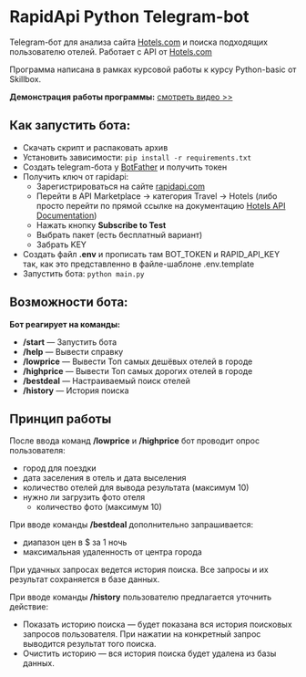 # RapidApi Python Telegram-bot 

Telegram-бот для анализа сайта [Hotels.com](https://www.hotels.com/) и поиска подходящих пользователю отелей. Работает с API от [Hotels.com](https://www.hotels.com/)

Программа написана в рамках курсовой работы к курсу Python-basic от Skillbox.

**Демонстрация работы программы:** [смотреть видео >>](https://youtu.be/krUpxz1SmEY)


## Как запустить бота:
- Скачать скрипт и распаковать архив
- Установить зависимости: `pip install -r requirements.txt`
- Создать telegram-бота у [BotFather](https://t.me/BotFather) и получить токен
- Получить ключ от rapidapi:
    - Зарегистрироваться на сайте [rapidapi.com](https://rapidapi.com/apidojo/api/hotels4/)
    - Перейти в API Marketplace → категория Travel → Hotels (либо просто перейти по прямой ссылке на документацию [Hotels API Documentation](https://rapidapi.com/apidojo/api/hotels4/))
    - Нажать кнопку **Subscribe to Test**
    - Выбрать пакет (есть бесплатный вариант)
    - Забрать KEY
- Создать файл **.env** и прописать там BOT_TOKEN и RAPID_API_KEY так, как это представленно в файле-шаблоне .env.template
- Запустить бота: `python main.py`



## Возможности бота:

**Бот реагирует на команды:**

- **/start** — Запустить бота
- **/help** — Вывести справку
- **/lowprice** — Вывести Топ самых дешёвых отелей в городе
- **/highprice** — Вывести Топ самых дорогих отелей в городе
- **/bestdeal** — Настраиваемый поиск отелей
- **/history** — История поиска

## Принцип работы

После ввода команд **/lowprice** и **/highprice** бот проводит опрос пользователя:
- город для поездки
- дата заселения в отель и дата выселения
- количество отелей для вывода результата (максимум 10)
- нужно ли загрузить фото отеля
    - количество фото (максимум 10)


При вводе команды **/bestdeal** дополнительно запрашивается:
- диапазон цен в $ за 1 ночь
- максимальная удаленность от центра города


При удачных запросах ведется история поиска. Все запросы и их результат сохраняется в базе данных.

При вводе команды **/history** пользователю предлагается уточнить действие:
- Показать историю поиска — будет показана вся история поисковых запросов пользователя. При нажатии на конкретный запрос выводится результат того поиска.
- Очистить историю — вся история поиска будет удалена из базы данных.
